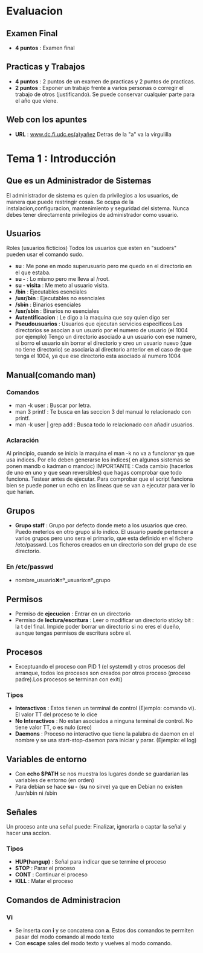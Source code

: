 # Evaluacion
## Examen Final
- **4 puntos** : Examen final
## Practicas y Trabajos
- **4 puntos** : 2 puntos de un examen de practicas y 2 puntos de practicas.
- **2 puntos** : Exponer un trabajo frente a varios personas o corregir el trabajo de otros (justificando).
Se puede conservar cualquier parte para el año que viene.
## Web con los apuntes
- **URL** : www.dc.fi.udc.es(a)yañez
Detras de la "a" va la virgulilla
# Tema 1 : Introducción
## Que es un Administrador de Sistemas
El administrador de sistema es quien da privilegios a los usuarios, de manera que puede restringir cosas.
Se ocupa de la instalacion,configuracion, mantenimiento y seguridad del sistema.
Nunca debes tener directamente privilegios de administrador como usuario.
## Usuarios
Roles (usuarios ficticios)
Todos los usuarios que esten en "sudoers" pueden usar el comando sudo.
- **su** : Me pone en modo superusuario pero me quedo en el directorio en el que estaba.
- **su -** : Lo mismo pero me lleva al /root.
- **su - visita** : Me meto al usuario visita.
- **/bin** : Ejecutables esenciales
- **/usr/bin** : Ejecutables no esenciales
- **/sbin** : Binarios esenciales
- **/usr/sbin** : Binarios no esenciales
- **Autentificacion** : Le digo a la maquina que soy quien digo ser
- **Pseudousuarios** : Usuarios que ejecutan servicios especificos
Los directorios se asocian a un usuario por el numero de usuario (el 1004 por ejemplo)
Tengo un directorio asociado a un usuario con ese numero, si borro el usuario sin borrar el directorio
y creo un usuario nuevo (que no tiene directorio) se asociaria al directorio anterior en el caso de que tenga el 1004,
ya que ese directorio esta asociado al numero 1004
## Manual(comando man)
### Comandos
- man -k user : Buscar por letra.
- man 3 printf : Te busca en las seccion 3 del manual lo relacionado con printf.
- man -k user | grep add : Busca todo lo relacionado con añadir usuarios.
### Aclaración
Al principio, cuando se inicia la maquina el man -k no va a funcionar ya que usa indices.
Por ello deben generarse los indices( en algunos sistemas se ponen mandb o kadman o mandoc)
IMPORTANTE : Cada cambio (hacerlos de uno en uno y que sean reversibles) que hagas comprobar que todo funciona. Testear antes de ejecutar.
Para comprobar que el script funciona bien se puede poner un echo en las lineas que se van a ejecutar para ver lo que harian.
## Grupos
- **Grupo staff** : Grupo por defecto donde meto a los usuarios que creo.
Puedo meterlos en otro grupo si lo indico.
El usuario puede pertencer a varios grupos pero uno sera el primario, que esta definido en el fichero /etc/passwd.
Los ficheros creados en un directorio son del grupo de ese directorio.
### En /etc/passwd
- nombre_usuario:x:nº_usuario:nº_grupo
## Permisos
- Permiso de **ejecucion** : Entrar en un directorio
- Permiso de **lectura/escritura** : Leer o modificar un directorio
sticky bit : la t del final. Impide poder borrar un directorio si no eres el dueño, aunque tengas permisos de escritura sobre el.
## Procesos
- Exceptuando el proceso con PID 1 (el systemd) y otros procesos del arranque, todos los procesos son creados por otros proceso (proceso  padre).Los procesos se terminan con exit()
### Tipos
- **Interactivos** : Estos tienen un terminal de control (Ejemplo: comando vi). El valor TT del proceso te lo dice
- **No Interactivos** : No estan asociados a ninguna terminal de control. No tiene valor TT, o es nulo (creo)
- **Daemons** : Proceso no interactivo que tiene la palabra de daemon en el nombre y se usa start-stop-daemon para iniciar y parar.   (Ejemplo: el log)
## Variables de entorno
- Con **echo $PATH** se nos muestra los lugares donde se guardarian las variables de entorno (en orden)
- Para debian se hace **su -** (**su** no sirve) ya que en Debian no existen /usr/sbin ni /sbin
## Señales
Un proceso ante una señal puede: Finalizar, ignorarla o captar la señal y hacer una accion.
### Tipos
- **HUP(hangup)** : Señal para indicar que se termine el proceso
- **STOP** : Parar el proceso
- **CONT** : Continuar el proceso
- **KILL** : Matar el proceso
## Comandos de Administracion
### Vi
- Se inserta con **i** y se concatena con **a**. Estos dos comandos te permiten pasar del modo comando al modo texto
- Con **escape** sales del modo texto y vuelves al modo comando.


